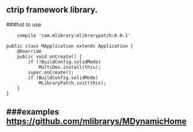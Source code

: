 ctrip framework library.
---
###hot to use
```
    compile 'com.mlibrary:mlibrarypatch:0.0.1'
```
```
public class MApplication extends Application {
    @Override
    public void onCreate() {
        if (!BuildConfig.solidMode)
            MultiDex.install(this);
        super.onCreate();
        if (BuildConfig.solidMode)
            MLibraryPatch.init(this);
    }
}
```
###examples
https://github.com/mlibrarys/MDynamicHome
---